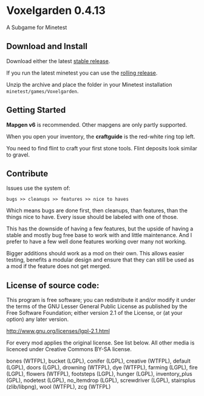 Voxelgarden 0.4.13
==================

A Subgame for Minetest


Download and Install
--------------------

Download either the latest [stable release](https://github.com/CasimirKaPazi/Voxelgarden/archive/master.zip).

If you run the latest minetest you can use the [rolling release](https://github.com/CasimirKaPazi/Voxelgarden/archive/master.zip).

Unzip the archive and place the folder in your Minetest installation ```minetest/games/Voxelgarden```.


Getting Started
---------------

**Mapgen v6** is recommended. Other mapgens are only partly supported.

When you open your inventory, the **craftguide** is the red-white ring top left.

You need to find flint to craft your first stone tools. Flint deposits look similar to gravel.


Contribute
----------

Issues use the system of:

    bugs >> cleanups >> features >> nice to haves

Which means bugs are done first, then cleanups, than features, than the things nice to have. Every issue should be labeled with one of those.

This has the downside of having a few features, but the upside of having a stable and mostly bug free base to work with and little maintenance. And I prefer to have a few well done features working over many not working.

Bigger additions should work as a mod on their own. This allows easier testing, benefits a modular design and ensure that they can still be used as a mod if the feature does not get merged.


License of source code:
-----------------------

This program is free software; you can redistribute it and/or modify
it under the terms of the GNU Lesser General Public License as published by
the Free Software Foundation; either version 2.1 of the License, or
(at your option) any later version.

http://www.gnu.org/licenses/lgpl-2.1.html

For every mod applies the original license. See list below.
All other media is licenced under Creative Commons BY-SA license.

bones (WTFPL), bucket (LGPL), conifer (LGPL), creative (WTFPL), default (LGPL), doors (LGPL), drowning (WTFPL), dye (WTFPL), farming (LGPL), fire (LGPL), flowers (WTFPL), footsteps (LGPL), hunger (LGPL), inventory_plus (GPL), nodetest (LGPL), no_itemdrop (LGPL), screwdriver (LGPL), stairsplus (zlib/libpng), wool (WTFPL), zcg (WTFPL)
